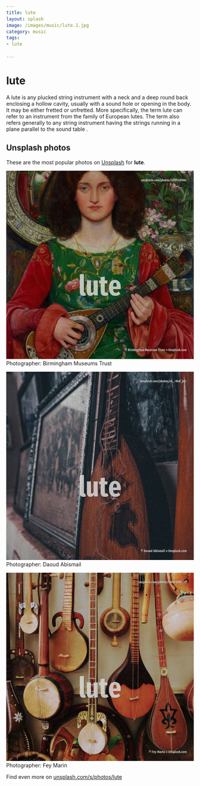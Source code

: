 ```yaml
---
title: lute
layout: splash
image: /images/music/lute.1.jpg
category: music
tags:
- lute

---
```

# lute

A lute   is any plucked string instrument with a neck and a deep round back enclosing a hollow  cavity, usually with a sound hole or opening in the body. It may be  either fretted or unfretted.  More specifically, the term lute can refer to an instrument from the family of European lutes. The term also refers generally to any string instrument having the strings running in a plane  parallel to the sound table . 

 
## Unsplash photos
These are the most popular photos on [Unsplash](https://unsplash.com) for **lute**.
 
![lute](/images/music/lute.1.jpg)
Photographer:  Birmingham Museums Trust
 
![lute](/images/music/lute.2.jpg)
Photographer:  Daoud Abismail
 
![lute](/images/music/lute.3.jpg)
Photographer:  Fey Marin
 
Find even more on [unsplash.com/s/photos/lute](https://unsplash.com/s/photos/lute)
 
